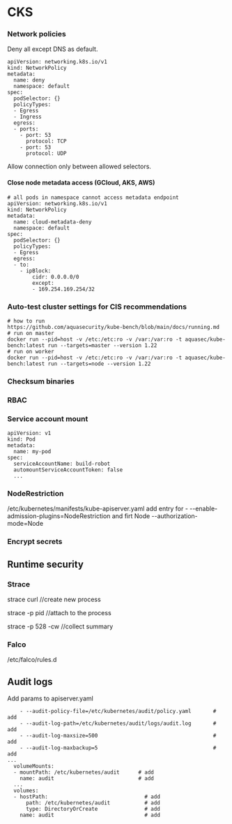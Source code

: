 # CKS

### Network policies

Deny all except DNS as default.

```
apiVersion: networking.k8s.io/v1
kind: NetworkPolicy
metadata:
  name: deny
  namespace: default
spec:
  podSelector: {}
  policyTypes:
  - Egress
  - Ingress
  egress:
  - ports:
    - port: 53
      protocol: TCP
    - port: 53
      protocol: UDP
```

Allow connection only between allowed selectors.

#### Close node metadata access (GCloud, AKS, AWS) 

```
# all pods in namespace cannot access metadata endpoint
apiVersion: networking.k8s.io/v1
kind: NetworkPolicy
metadata:
  name: cloud-metadata-deny
  namespace: default
spec:
  podSelector: {}
  policyTypes:
  - Egress
  egress:
  - to:
    - ipBlock:
        cidr: 0.0.0.0/0
        except:
        - 169.254.169.254/32
```

### Auto-test cluster settings for CIS recommendations
```
# how to run
https://github.com/aquasecurity/kube-bench/blob/main/docs/running.md
# run on master
docker run --pid=host -v /etc:/etc:ro -v /var:/var:ro -t aquasec/kube-bench:latest run --targets=master --version 1.22
# run on worker
docker run --pid=host -v /etc:/etc:ro -v /var:/var:ro -t aquasec/kube-bench:latest run --targets=node --version 1.22
```

### Checksum binaries

### RBAC

### Service account mount
```
apiVersion: v1
kind: Pod
metadata:
  name: my-pod
spec:
  serviceAccountName: build-robot
  automountServiceAccountToken: false
  ...
```

### NodeRestriction

/etc/kubernetes/manifests/kube-apiserver.yaml add entry for - --enable-admission-plugins=NodeRestriction
and firt Node  --authorization-mode=Node

### Encrypt secrets

## Runtime security

### Strace

strace curl //create new process

strace -p pid //attach to the process

strace -p 528 -cw //collect summary

### Falco

/etc/falco/rules.d

## Audit logs

Add params to apiserver.yaml
```
    - --audit-policy-file=/etc/kubernetes/audit/policy.yaml       # add
    - --audit-log-path=/etc/kubernetes/audit/logs/audit.log       # add
    - --audit-log-maxsize=500                                     # add
    - --audit-log-maxbackup=5                                     # add
...
  volumeMounts:
  - mountPath: /etc/kubernetes/audit      # add
    name: audit                           # add
  ...
  volumes:
  - hostPath:                               # add
      path: /etc/kubernetes/audit           # add
      type: DirectoryOrCreate               # add
    name: audit                             # add
```

